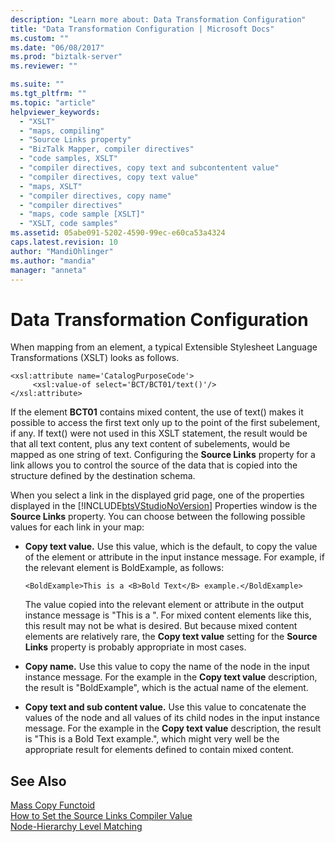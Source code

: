 ```yaml
---
description: "Learn more about: Data Transformation Configuration"
title: "Data Transformation Configuration | Microsoft Docs"
ms.custom: ""
ms.date: "06/08/2017"
ms.prod: "biztalk-server"
ms.reviewer: ""

ms.suite: ""
ms.tgt_pltfrm: ""
ms.topic: "article"
helpviewer_keywords: 
  - "XSLT"
  - "maps, compiling"
  - "Source Links property"
  - "BizTalk Mapper, compiler directives"
  - "code samples, XSLT"
  - "compiler directives, copy text and subcontentent value"
  - "compiler directives, copy text value"
  - "maps, XSLT"
  - "compiler directives, copy name"
  - "compiler directives"
  - "maps, code sample [XSLT]"
  - "XSLT, code samples"
ms.assetid: 05abe091-5202-4590-99ec-e60ca53a4324
caps.latest.revision: 10
author: "MandiOhlinger"
ms.author: "mandia"
manager: "anneta"
---
```

# Data Transformation Configuration
When mapping from an element, a typical Extensible Stylesheet Language Transformations (XSLT) looks as follows.  
  
```  
<xsl:attribute name='CatalogPurposeCode'>  
     <xsl:value-of select='BCT/BCT01/text()'/>  
</xsl:attribute>  
```  
  
 If the element **BCT01** contains mixed content, the use of text() makes it possible to access the first text only up to the point of the first subelement, if any. If text() were not used in this XSLT statement, the result would be that all text content, plus any text content of subelements, would be mapped as one string of text. Configuring the **Source Links** property for a link allows you to control the source of the data that is copied into the structure defined by the destination schema.  
  
 When you select a link in the displayed grid page, one of the properties displayed in the [!INCLUDE[btsVStudioNoVersion](../includes/btsvstudionoversion-md.md)] Properties window is the **Source Links** property. You can choose between the following possible values for each link in your map:  
  
-   **Copy text value.** Use this value, which is the default, to copy the value of the element or attribute in the input instance message. For example, if the relevant element is BoldExample, as follows:  
  
    ```  
    <BoldExample>This is a <B>Bold Text</B> example.</BoldExample>  
    ```  
  
     The value copied into the relevant element or attribute in the output instance message is "This is a ". For mixed content elements like this, this result may not be what is desired. But because mixed content elements are relatively rare, the **Copy text value** setting for the **Source Links** property is probably appropriate in most cases.  
  
-   **Copy name.** Use this value to copy the name of the node in the input instance message. For the example in the **Copy text value** description, the result is "BoldExample", which is the actual name of the element.  
  
-   **Copy text and sub content value.** Use this value to concatenate the values of the node and all values of its child nodes in the input instance message. For the example in the **Copy text value** description, the result is "This is a Bold Text example.", which might very well be the appropriate result for elements defined to contain mixed content.  
  
## See Also  
 [Mass Copy Functoid](../core/mass-copy-functoid.md)   
 [How to Set the Source Links Compiler Value](../core/how-to-set-the-source-links-compiler-value.md)   
 [Node-Hierarchy Level Matching](../core/node-hierarchy-level-matching.md)
